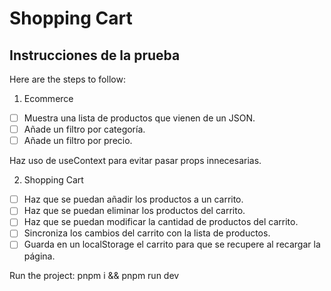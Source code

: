 # Shopping Cart
## Instrucciones de la prueba

Here are the steps to follow:

1. Ecommerce

- [ ] Muestra una lista de productos que vienen de un JSON.
- [ ] Añade un filtro por categoría.
- [ ] Añade un filtro por precio.

Haz uso de useContext para evitar pasar props innecesarias.

2. Shopping Cart

- [ ] Haz que se puedan añadir los productos a un carrito.
- [ ] Haz que se puedan eliminar los productos del carrito.
- [ ] Haz que se puedan modificar la cantidad de productos del carrito.
- [ ] Sincroniza los cambios del carrito con la lista de productos.
- [ ] Guarda en un localStorage el carrito para que se recupere al recargar la página.

Run the project: pnpm i && pnpm run dev
